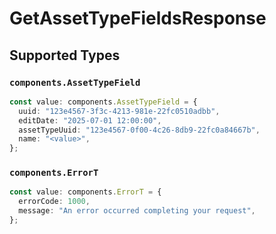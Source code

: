 # GetAssetTypeFieldsResponse


## Supported Types

### `components.AssetTypeField`

```typescript
const value: components.AssetTypeField = {
  uuid: "123e4567-3f3c-4213-981e-22fc0510adbb",
  editDate: "2025-07-01 12:00:00",
  assetTypeUuid: "123e4567-0f00-4c26-8db9-22fc0a84667b",
  name: "<value>",
};
```

### `components.ErrorT`

```typescript
const value: components.ErrorT = {
  errorCode: 1000,
  message: "An error occurred completing your request",
};
```

